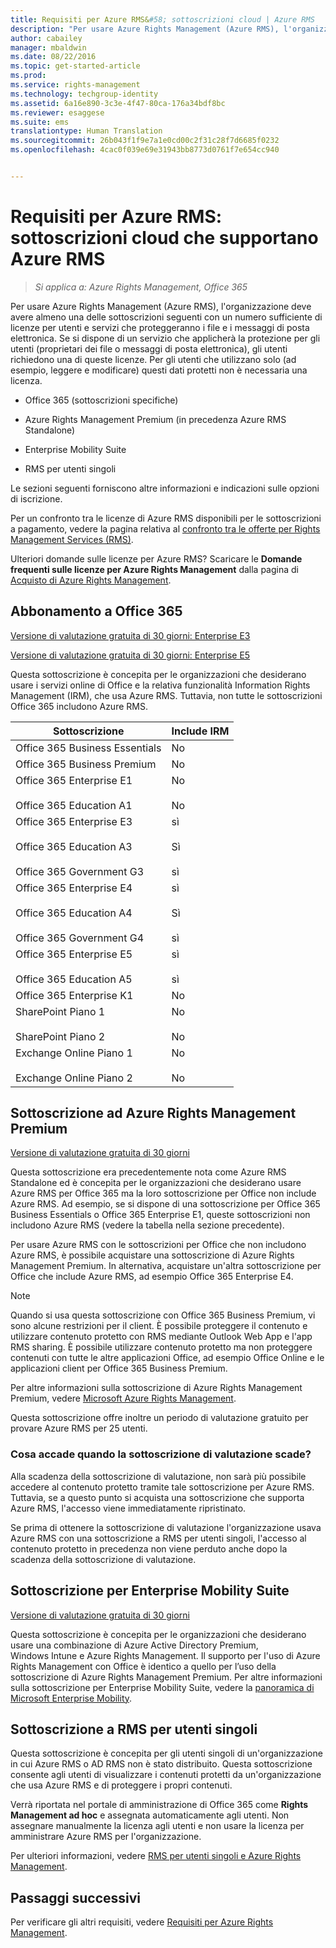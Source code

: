 ```yaml
---
title: Requisiti per Azure RMS&#58; sottoscrizioni cloud | Azure RMS
description: "Per usare Azure Rights Management (Azure RMS), l'organizzazione deve avere almeno una delle sottoscrizioni seguenti con un numero sufficiente di licenze per utenti e servizi che proteggeranno i file e i messaggi di posta elettronica. Se si dispone di un servizio che applicherà la protezione per gli utenti (proprietari dei file o messaggi di posta elettronica), gli utenti richiedono una di queste licenze. Per gli utenti che utilizzano solo (ad esempio, leggere e modificare) questi dati protetti non è necessaria una licenza."
author: cabailey
manager: mbaldwin
ms.date: 08/22/2016
ms.topic: get-started-article
ms.prod: 
ms.service: rights-management
ms.technology: techgroup-identity
ms.assetid: 6a16e890-3c3e-4f47-80ca-176a34bdf8bc
ms.reviewer: esaggese
ms.suite: ems
translationtype: Human Translation
ms.sourcegitcommit: 26b043f1f9e7a1e0cd00c2f31c28f7d6685f0232
ms.openlocfilehash: 4cac0f039e69e31943bb8773d0761f7e654cc940


---
```



# Requisiti per Azure RMS: sottoscrizioni cloud che supportano Azure RMS

>*Si applica a: Azure Rights Management, Office 365*

Per usare Azure Rights Management (Azure RMS), l'organizzazione deve avere almeno una delle sottoscrizioni seguenti con un numero sufficiente di licenze per utenti e servizi che proteggeranno i file e i messaggi di posta elettronica. Se si dispone di un servizio che applicherà la protezione per gli utenti (proprietari dei file o messaggi di posta elettronica), gli utenti richiedono una di queste licenze. Per gli utenti che utilizzano solo (ad esempio, leggere e modificare) questi dati protetti non è necessaria una licenza.

-   Office 365 (sottoscrizioni specifiche)

-   Azure Rights Management Premium (in precedenza Azure RMS Standalone)

-   Enterprise Mobility Suite

-   RMS per utenti singoli

Le sezioni seguenti forniscono altre informazioni e indicazioni sulle opzioni di iscrizione.

Per un confronto tra le licenze di Azure RMS disponibili per le sottoscrizioni a pagamento, vedere la pagina relativa al [confronto tra le offerte per Rights Management Services (RMS)](http://technet.microsoft.com/dn858608).

Ulteriori domande sulle licenze per Azure RMS? Scaricare le **Domande frequenti sulle licenze per Azure Rights Management** dalla pagina di [Acquisto di Azure Rights Management](https://www.microsoft.com/en-us/server-cloud/products/azure-rights-management/Purchasing.aspx). 

## Abbonamento a Office 365
[Versione di valutazione gratuita di 30 giorni: Enterprise E3](http://go.microsoft.com/fwlink/p/?LinkID=403802)

[Versione di valutazione gratuita di 30 giorni: Enterprise E5](https://go.microsoft.com/fwlink/p/?LinkID=698279)

Questa sottoscrizione è concepita per le organizzazioni che desiderano usare i servizi online di Office e la relativa funzionalità Information Rights Management (IRM), che usa Azure RMS. Tuttavia, non tutte le sottoscrizioni Office 365 includono Azure RMS.

Sottoscrizione  |Include IRM 
------------- | ------------- |
Office 365 Business Essentials|No|
Office 365 Business Premium|No|
Office 365 Enterprise E1 <br /><br /> Office 365 Education A1|No <br /><br /> No|
Office 365 Enterprise E3 <br /><br /> Office 365 Education A3 <br /><br /> Office 365 Government G3|sì <br /><br /> Sì <br /><br /> sì|
Office 365 Enterprise E4 <br /><br /> Office 365 Education A4 <br /><br /> Office 365 Government G4|sì <br /><br /> Sì <br /><br /> sì|
Office 365 Enterprise E5 <br /><br /> Office 365 Education A5|sì <br /><br /> sì|
Office 365 Enterprise K1|No|
SharePoint Piano 1 <br /><br /> SharePoint Piano 2|No <br /><br /> No|
Exchange Online Piano 1 <br /><br /> Exchange Online Piano 2|No <br /><br /> No|


## Sottoscrizione ad Azure Rights Management Premium
[Versione di valutazione gratuita di 30 giorni](https://portal.microsoftonline.com/Signup/MainSignUp15.aspx?&amp;OfferId=A43415D3-404C-4df3-B31B-AAD28118A778&amp;dl=RIGHTSMANAGEMENT&amp;ali=1)

Questa sottoscrizione era precedentemente nota come Azure RMS Standalone ed è concepita per le organizzazioni che desiderano usare Azure RMS per Office 365 ma la loro sottoscrizione per Office non include Azure RMS. Ad esempio, se si dispone di una sottoscrizione per Office 365 Business Essentials o Office 365 Enterprise E1, queste sottoscrizioni non includono Azure RMS (vedere la tabella nella sezione precedente). 

Per usare Azure RMS con le sottoscrizioni per Office che non includono Azure RMS, è possibile acquistare una sottoscrizione di Azure Rights Management Premium. In alternativa, acquistare un'altra sottoscrizione per Office che include Azure RMS, ad esempio Office 365 Enterprise E4.

> [!NOTE]
> Quando si usa questa sottoscrizione con Office 365 Business Premium, vi sono alcune restrizioni per il client. È possibile proteggere il contenuto e utilizzare contenuto protetto con RMS mediante Outlook Web App e l'app RMS sharing. È possibile utilizzare contenuto protetto ma non proteggere contenuti con tutte le altre applicazioni Office, ad esempio Office Online e le applicazioni client per Office 365 Business Premium.

Per altre informazioni sulla sottoscrizione di Azure Rights Management Premium, vedere [Microsoft Azure Rights Management](http://products.office.com/business/microsoft-azure-rights-management).

Questa sottoscrizione offre inoltre un periodo di valutazione gratuito per provare Azure RMS per 25 utenti. 

### Cosa accade quando la sottoscrizione di valutazione scade?
Alla scadenza della sottoscrizione di valutazione, non sarà più possibile accedere al contenuto protetto tramite tale sottoscrizione per Azure RMS. Tuttavia, se a questo punto si acquista una sottoscrizione che supporta Azure RMS, l'accesso viene immediatamente ripristinato.

Se prima di ottenere la sottoscrizione di valutazione l'organizzazione usava Azure RMS con una sottoscrizione a RMS per utenti singoli, l'accesso al contenuto protetto in precedenza non viene perduto anche dopo la scadenza della sottoscrizione di valutazione.

## Sottoscrizione per Enterprise Mobility Suite
[Versione di valutazione gratuita di 30 giorni](https://portal.office.com/Signup/Signup.aspx?OfferId=2E63A04D-BE0B-4A0F-A8CF-407C1C299221&dl=EMS)

Questa sottoscrizione è concepita per le organizzazioni che desiderano usare una combinazione di Azure Active Directory Premium, Windows Intune e Azure Rights Management. Il supporto per l'uso di Azure Rights Management con Office è identico a quello per l’uso della sottoscrizione di Azure Rights Management Premium. Per altre informazioni sulla sottoscrizione per Enterprise Mobility Suite, vedere la [panoramica di Microsoft Enterprise Mobility](http://go.microsoft.com/fwlink/?LinkId=615386).

## Sottoscrizione a RMS per utenti singoli
Questa sottoscrizione è concepita per gli utenti singoli di un'organizzazione in cui Azure RMS o AD RMS non è stato distribuito. Questa sottoscrizione consente agli utenti di visualizzare i contenuti protetti da un'organizzazione che usa Azure RMS e di proteggere i propri contenuti.

Verrà riportata nel portale di amministrazione di Office 365 come **Rights Management ad hoc** e assegnata automaticamente agli utenti. Non assegnare manualmente la licenza agli utenti e non usare la licenza per amministrare Azure RMS per l'organizzazione. 

Per ulteriori informazioni, vedere [RMS per utenti singoli e Azure Rights Management](../understand-explore/rms-for-individuals.md).

## Passaggi successivi
Per verificare gli altri requisiti, vedere [Requisiti per Azure Rights Management](requirements-azure-rms.md).


<!--HONumber=Aug16_HO4-->


